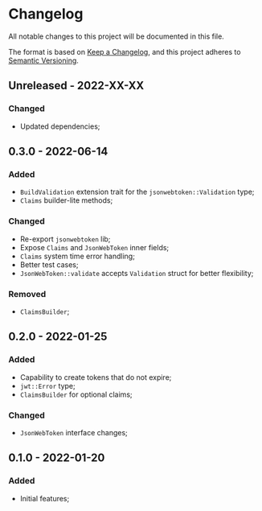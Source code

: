 # Changelog

All notable changes to this project will be documented in this file.

The format is based on [Keep a Changelog](https://keepachangelog.com/en/1.0.0/),
and this project adheres to [Semantic Versioning](https://semver.org/spec/v2.0.0.html).

<!-- ## Unreleased - YYYY-MM-DD

### Added

### Changed

### Deprecated

### Removed

### Fixed

### Security -->

## Unreleased - 2022-XX-XX

### Changed

- Updated dependencies;

## 0.3.0 - 2022-06-14

### Added

 - `BuildValidation` extension trait for the `jsonwebtoken::Validation` type;
 - `Claims` builder-lite methods;

### Changed

 - Re-export `jsonwebtoken` lib;
 - Expose `Claims` and `JsonWebToken` inner fields;
 - `Claims` system time error handling;
 - Better test cases;
 - `JsonWebToken::validate` accepts `Validation` struct for better flexibility;
 
### Removed

 - `ClaimsBuilder`;

## 0.2.0 - 2022-01-25

### Added

 - Capability to create tokens that do not expire;
 - `jwt::Error` type;
 - `ClaimsBuilder` for optional claims;

### Changed

 - `JsonWebToken` interface changes;

## 0.1.0 - 2022-01-20

### Added

- Initial features;
